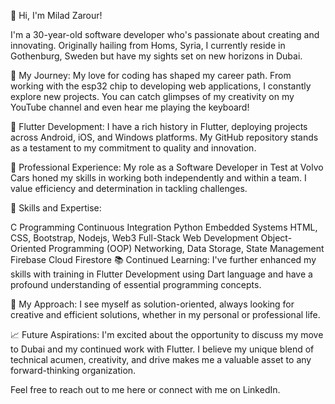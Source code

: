 👋 Hi, I'm Milad Zarour!

I'm a 30-year-old software developer who's passionate about creating and innovating. Originally hailing from Homs, Syria, I currently reside in Gothenburg, Sweden but have my sights set on new horizons in Dubai.

🧩 My Journey:
My love for coding has shaped my career path. From working with the esp32 chip to developing web applications, I constantly explore new projects. You can catch glimpses of my creativity on my YouTube channel and even hear me playing the keyboard!

📱 Flutter Development:
I have a rich history in Flutter, deploying projects across Android, iOS, and Windows platforms. My GitHub repository stands as a testament to my commitment to quality and innovation.

💼 Professional Experience:
My role as a Software Developer in Test at Volvo Cars honed my skills in working both independently and within a team. I value efficiency and determination in tackling challenges.

🧠 Skills and Expertise:

C Programming
Continuous Integration
Python
Embedded Systems
HTML, CSS, Bootstrap, Nodejs, Web3
Full-Stack Web Development
Object-Oriented Programming (OOP)
Networking, Data Storage, State Management
Firebase Cloud Firestore
📚 Continued Learning:
I've further enhanced my skills with training in Flutter Development using Dart language and have a profound understanding of essential programming concepts.

🎯 My Approach:
I see myself as solution-oriented, always looking for creative and efficient solutions, whether in my personal or professional life.

📈 Future Aspirations:
I'm excited about the opportunity to discuss my move to Dubai and my continued work with Flutter. I believe my unique blend of technical acumen, creativity, and drive makes me a valuable asset to any forward-thinking organization.

Feel free to reach out to me here or connect with me on LinkedIn.

<!---
MiladZarour/MiladZarour is a ✨ special ✨ repository because its `README.md` (this file) appears on your GitHub profile.
You can click the Preview link to take a look at your changes.
--->
